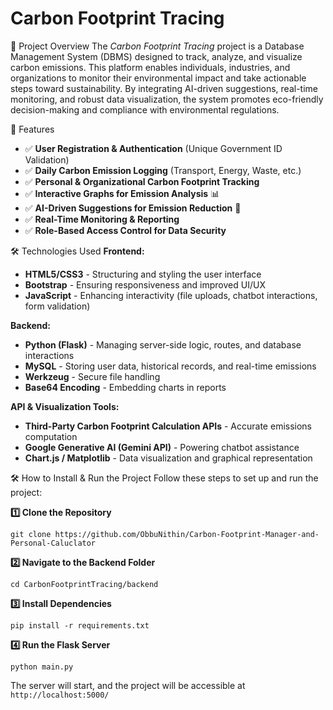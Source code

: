 # Carbon Footprint Tracing
📜 Project Overview
The *Carbon Footprint Tracing* project is a Database Management System (DBMS) designed to track, analyze, and visualize carbon emissions. This platform enables individuals, industries, and organizations to monitor their environmental impact and take actionable steps toward sustainability. By integrating AI-driven suggestions, real-time monitoring, and robust data visualization, the system promotes eco-friendly decision-making and compliance with environmental regulations.

🎯 Features
* ✅ **User Registration & Authentication** (Unique Government ID Validation)
* ✅ **Daily Carbon Emission Logging** (Transport, Energy, Waste, etc.)
* ✅ **Personal & Organizational Carbon Footprint Tracking**
* ✅ **Interactive Graphs for Emission Analysis** 📊
* ✅ **AI-Driven Suggestions for Emission Reduction** 🌱
* ✅ **Real-Time Monitoring & Reporting**
* ✅ **Role-Based Access Control for Data Security**

🛠 Technologies Used
**Frontend:**
* **HTML5/CSS3** - Structuring and styling the user interface
* **Bootstrap** - Ensuring responsiveness and improved UI/UX
* **JavaScript** - Enhancing interactivity (file uploads, chatbot interactions, form validation)

**Backend:**
* **Python (Flask)** - Managing server-side logic, routes, and database interactions
* **MySQL** - Storing user data, historical records, and real-time emissions
* **Werkzeug** - Secure file handling
* **Base64 Encoding** - Embedding charts in reports

**API & Visualization Tools:**
* **Third-Party Carbon Footprint Calculation APIs** - Accurate emissions computation
* **Google Generative AI (Gemini API)** - Powering chatbot assistance
* **Chart.js / Matplotlib** - Data visualization and graphical representation

🛠 How to Install & Run the Project
Follow these steps to set up and run the project:

**1️⃣ Clone the Repository**
```
git clone https://github.com/ObbuNithin/Carbon-Footprint-Manager-and-Personal-Caluclator
```

**2️⃣ Navigate to the Backend Folder**
```
cd CarbonFootprintTracing/backend
```

**3️⃣ Install Dependencies**
```
pip install -r requirements.txt
```

**4️⃣ Run the Flask Server**
```
python main.py
```

The server will start, and the project will be accessible at `http://localhost:5000/`
